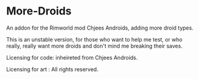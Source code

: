 # More-Droids
An addon for the Rimworld mod Chjees Androids, adding more droid types.

This is an unstable version, for those who want to help me test, or who really, really want more droids and don't mind me breaking their saves.

Licensing for code: inheireted from Chjees Androids.

Licensing for art : All rights reserved.
